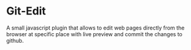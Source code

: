 Git-Edit
==

A small javascript plugin that allows to edit web pages directly from the browser at specific place with live preview and commit the changes to github.
